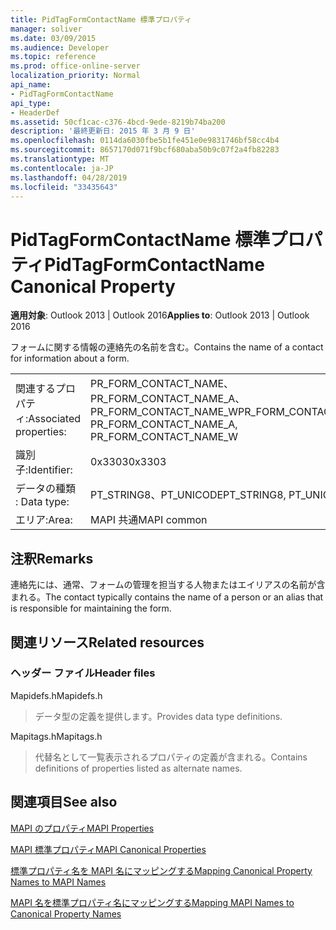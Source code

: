 ```yaml
---
title: PidTagFormContactName 標準プロパティ
manager: soliver
ms.date: 03/09/2015
ms.audience: Developer
ms.topic: reference
ms.prod: office-online-server
localization_priority: Normal
api_name:
- PidTagFormContactName
api_type:
- HeaderDef
ms.assetid: 50cf1cac-c376-4bcd-9ede-8219b74ba200
description: '最終更新日: 2015 年 3 月 9 日'
ms.openlocfilehash: 0114da6030fbe5b1fe451e0e9831746bf58cc4b4
ms.sourcegitcommit: 8657170d071f9bcf680aba50b9c07f2a4fb82283
ms.translationtype: MT
ms.contentlocale: ja-JP
ms.lasthandoff: 04/28/2019
ms.locfileid: "33435643"
---
```

# <a name="pidtagformcontactname-canonical-property"></a><span data-ttu-id="c2139-103">PidTagFormContactName 標準プロパティ</span><span class="sxs-lookup"><span data-stu-id="c2139-103">PidTagFormContactName Canonical Property</span></span>

  
  
<span data-ttu-id="c2139-104">**適用対象**: Outlook 2013 | Outlook 2016</span><span class="sxs-lookup"><span data-stu-id="c2139-104">**Applies to**: Outlook 2013 | Outlook 2016</span></span> 
  
<span data-ttu-id="c2139-105">フォームに関する情報の連絡先の名前を含む。</span><span class="sxs-lookup"><span data-stu-id="c2139-105">Contains the name of a contact for information about a form.</span></span> 
  
|||
|:-----|:-----|
|<span data-ttu-id="c2139-106">関連するプロパティ:</span><span class="sxs-lookup"><span data-stu-id="c2139-106">Associated properties:</span></span>  <br/> |<span data-ttu-id="c2139-107">PR_FORM_CONTACT_NAME、PR_FORM_CONTACT_NAME_A、PR_FORM_CONTACT_NAME_W</span><span class="sxs-lookup"><span data-stu-id="c2139-107">PR_FORM_CONTACT_NAME, PR_FORM_CONTACT_NAME_A, PR_FORM_CONTACT_NAME_W</span></span>  <br/> |
|<span data-ttu-id="c2139-108">識別子:</span><span class="sxs-lookup"><span data-stu-id="c2139-108">Identifier:</span></span>  <br/> |<span data-ttu-id="c2139-109">0x3303</span><span class="sxs-lookup"><span data-stu-id="c2139-109">0x3303</span></span>  <br/> |
|<span data-ttu-id="c2139-110">データの種類 : </span><span class="sxs-lookup"><span data-stu-id="c2139-110">Data type:</span></span>  <br/> |<span data-ttu-id="c2139-111">PT_STRING8、PT_UNICODE</span><span class="sxs-lookup"><span data-stu-id="c2139-111">PT_STRING8, PT_UNICODE</span></span>  <br/> |
|<span data-ttu-id="c2139-112">エリア:</span><span class="sxs-lookup"><span data-stu-id="c2139-112">Area:</span></span>  <br/> |<span data-ttu-id="c2139-113">MAPI 共通</span><span class="sxs-lookup"><span data-stu-id="c2139-113">MAPI common</span></span>  <br/> |
   
## <a name="remarks"></a><span data-ttu-id="c2139-114">注釈</span><span class="sxs-lookup"><span data-stu-id="c2139-114">Remarks</span></span>

<span data-ttu-id="c2139-115">連絡先には、通常、フォームの管理を担当する人物またはエイリアスの名前が含まれる。</span><span class="sxs-lookup"><span data-stu-id="c2139-115">The contact typically contains the name of a person or an alias that is responsible for maintaining the form.</span></span> 
  
## <a name="related-resources"></a><span data-ttu-id="c2139-116">関連リソース</span><span class="sxs-lookup"><span data-stu-id="c2139-116">Related resources</span></span>

### <a name="header-files"></a><span data-ttu-id="c2139-117">ヘッダー ファイル</span><span class="sxs-lookup"><span data-stu-id="c2139-117">Header files</span></span>

<span data-ttu-id="c2139-118">Mapidefs.h</span><span class="sxs-lookup"><span data-stu-id="c2139-118">Mapidefs.h</span></span>
  
> <span data-ttu-id="c2139-119">データ型の定義を提供します。</span><span class="sxs-lookup"><span data-stu-id="c2139-119">Provides data type definitions.</span></span>
    
<span data-ttu-id="c2139-120">Mapitags.h</span><span class="sxs-lookup"><span data-stu-id="c2139-120">Mapitags.h</span></span>
  
> <span data-ttu-id="c2139-121">代替名として一覧表示されるプロパティの定義が含まれる。</span><span class="sxs-lookup"><span data-stu-id="c2139-121">Contains definitions of properties listed as alternate names.</span></span>
    
## <a name="see-also"></a><span data-ttu-id="c2139-122">関連項目</span><span class="sxs-lookup"><span data-stu-id="c2139-122">See also</span></span>



[<span data-ttu-id="c2139-123">MAPI のプロパティ</span><span class="sxs-lookup"><span data-stu-id="c2139-123">MAPI Properties</span></span>](mapi-properties.md)
  
[<span data-ttu-id="c2139-124">MAPI 標準プロパティ</span><span class="sxs-lookup"><span data-stu-id="c2139-124">MAPI Canonical Properties</span></span>](mapi-canonical-properties.md)
  
[<span data-ttu-id="c2139-125">標準プロパティ名を MAPI 名にマッピングする</span><span class="sxs-lookup"><span data-stu-id="c2139-125">Mapping Canonical Property Names to MAPI Names</span></span>](mapping-canonical-property-names-to-mapi-names.md)
  
[<span data-ttu-id="c2139-126">MAPI 名を標準プロパティ名にマッピングする</span><span class="sxs-lookup"><span data-stu-id="c2139-126">Mapping MAPI Names to Canonical Property Names</span></span>](mapping-mapi-names-to-canonical-property-names.md)

